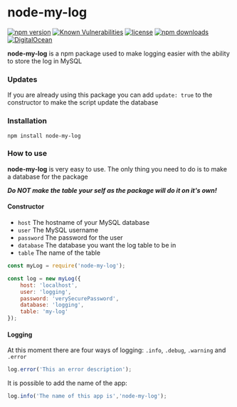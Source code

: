 # node-my-log
[![npm version](https://img.shields.io/npm/v/node-my-log.svg)](https://www.npmjs.com/package/node-my-log)
[![Known Vulnerabilities](https://snyk.io/test/npm/node-my-log/badge.svg)](https://snyk.io/test/npm/node-my-log?tab=dependencies)
[![license](https://img.shields.io/badge/license-MIT-green.svg)](https://www.npmjs.com/package/node-my-log)
[![npm downloads](https://img.shields.io/npm/dt/node-my-log.svg)](https://www.npmjs.com/package/node-my-log)
[![DigitalOcean](https://img.shields.io/badge/digital-ocean-blue.svg)](https://m.do.co/c/3e4582b6db4d)

**node-my-log** is a npm package used to make logging easier with the ability to store the log in MySQL

### Updates
If you are already using this package you can add `update: true` to the constructor to make the script update the database

### Installation
`npm install node-my-log`


### How to use
**node-my-log** is very easy to use. The only thing you need to do is to make a database for the package

**_Do NOT make the table your self as the package will do it on it's own!_**

#### Constructor
- `host` The hostname of your MySQL database
- `user` The MySQL username
- `password` The password for the user
- `database` The database you want the log table to be in
- `table` The name of the table

```js
const myLog = require('node-my-log');

const log = new myLog({
	host: 'localhost',
	user: 'logging',
	password: 'verySecurePassword',
	database: 'logging',
	table: 'my-log'
});

```

#### Logging

At this moment there are four ways of logging: `.info`, `.debug`, `.warning` and `.error`

```js
log.error('This an error description');
```

It is possible to add the name of the app:

```js
log.info('The name of this app is','node-my-log');
```
